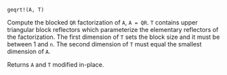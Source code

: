 ```
geqrt!(A, T)
```

Compute the blocked `QR` factorization of `A`, `A = QR`. `T` contains upper triangular block reflectors which parameterize the elementary reflectors of the factorization. The first dimension of `T` sets the block size and it must be between 1 and `n`. The second dimension of `T` must equal the smallest dimension of `A`.

Returns `A` and `T` modified in-place.
